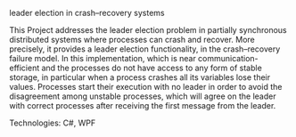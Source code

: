 leader election in crash–recovery systems

This Project addresses the leader election problem in partially synchronous distributed systems where processes can crash and recover. More precisely, it provides a leader election functionality, in the crash–recovery failure model.
In this implementation, which is near communication- efficient and the processes do not have access to any form of stable storage, in particular when a process crashes all its variables lose their values. Processes start their execution with no leader in order to avoid the disagreement among unstable processes, which will agree on the leader with correct processes after receiving the first message from the leader.

Technologies: C#, WPF
